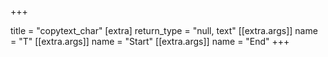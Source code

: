 +++

title = "copytext_char"
[extra]
return_type = "null, text"
[[extra.args]]
name = "T"
[[extra.args]]
name = "Start"
[[extra.args]]
name = "End"
+++